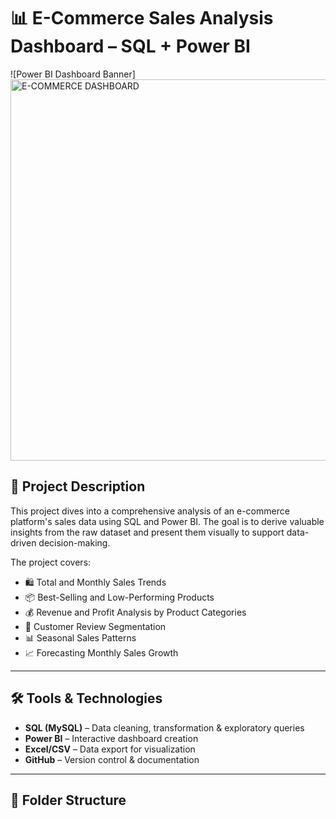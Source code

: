 # 📊 E-Commerce Sales Analysis Dashboard – SQL + Power BI

![Power BI Dashboard Banner] <img width="610" alt="E-COMMERCE DASHBOARD" src="https://github.com/user-attachments/assets/b532fc6f-a185-42e8-a874-9831593e43de" />


## 📌 Project Description

This project dives into a comprehensive analysis of an e-commerce platform's sales data using SQL and Power BI. The goal is to derive valuable insights from the raw dataset and present them visually to support data-driven decision-making.

The project covers:

- 🛍️ Total and Monthly Sales Trends  
- 📦 Best-Selling and Low-Performing Products  
- 💰 Revenue and Profit Analysis by Product Categories  
- 🌟 Customer Review Segmentation  
- 📊 Seasonal Sales Patterns  
- 📈 Forecasting Monthly Sales Growth

---

## 🛠️ Tools & Technologies

- **SQL (MySQL)** – Data cleaning, transformation & exploratory queries  
- **Power BI** – Interactive dashboard creation  
- **Excel/CSV** – Data export for visualization  
- **GitHub** – Version control & documentation

---

## 📁 Folder Structure


